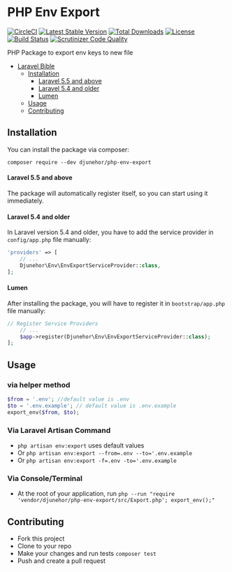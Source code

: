 # PHP Env Export
[![CircleCI](https://circleci.com/gh/djunehor/php-env-export.svg?style=svg)](https://circleci.com/gh/djunehor/php-env-export)
[![Latest Stable Version](https://poser.pugx.org/djunehor/php-env-export/v/stable)](https://packagist.org/packages/djunehor/php-env-export)
[![Total Downloads](https://poser.pugx.org/djunehor/php-env-export/downloads)](https://packagist.org/packages/djunehor/eyowo-php)
[![License](https://poser.pugx.org/djunehor/php-env-export/license)](https://packagist.org/packages/djunehor/php-env-export)
[![Build Status](https://scrutinizer-ci.com/g/djunehor/php-env-export/badges/build.png?b=master)](https://scrutinizer-ci.com/g/djunehor/php-env-export/build-status/master)
[![Scrutinizer Code Quality](https://scrutinizer-ci.com/g/djunehor/php-env-export/badges/quality-score.png?b=master)](https://scrutinizer-ci.com/g/djunehor/php-env-export/?branch=master)

PHP Package to export env keys to new file

- [Laravel Bible](#php-env-export)
    - [Installation](#installation)
        - [Laravel 5.5 and above](#laravel-55-and-above)
        - [Laravel 5.4 and older](#laravel-54-and-older)
        - [Lumen](#lumen)
    - [Usage](#usage)
    - [Contributing](#contributing)

## Installation
You can install the package via composer:

```shell
composer require --dev djunehor/php-env-export
```

#### Laravel 5.5 and above

The package will automatically register itself, so you can start using it immediately.

#### Laravel 5.4 and older

In Laravel version 5.4 and older, you have to add the service provider in `config/app.php` file manually:

```php
'providers' => [
    // ...
    Djunehor\Env\EnvExportServiceProvider::class,
];
```
#### Lumen

After installing the package, you will have to register it in `bootstrap/app.php` file manually:
```php
// Register Service Providers
    // ...
    $app->register(Djunehor\Env\EnvExportServiceProvider::class);
];
```

## Usage
### via helper method
```php
$from = '.env'; //default value is .env
$to = '.env.example'; // default value is .env.example
export_env($from, $to);
```

### Via Laravel Artisan Command
- `php artisan env:export` uses default values
- Or `php artisan env:export --from=.env --to='.env.example`
- Or `php artisan env:export -f=.env -to='.env.example`

### Via Console/Terminal
- At the root of your application, run `php --run "require 'vendor/djunehor/php-env-export/src/Export.php'; export_env();"`

## Contributing
- Fork this project
- Clone to your repo
- Make your changes and run tests `composer test`
- Push and create a pull request
